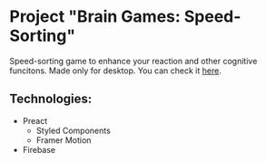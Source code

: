 # Project "Brain Games: Speed-Sorting"

Speed-sorting game to enhance your reaction and other cognitive funcitons. 
Made only for desktop.
You can check it [here](https://speed-sorting-game-be676.web.app/).

## Technologies:

- Preact
  - Styled Components
  - Framer Motion
- Firebase
